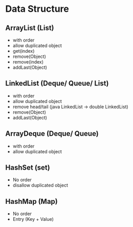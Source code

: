 # Data Structure
## ArrayList (List)
- with order
- allow duplicated object
- get(index)
- remove(Object)
- remove(index)
- addLast(Object)

## LinkedList (Deque/ Queue/ List)
- with order
- allow duplicated object
- remove head/tail (java LinkedList -> double LinkedList)
- remove(Object)
- addLast(Object)

## ArrayDeque (Deque/ Queue)
- with order
- allow duplicated object

## HashSet (set)
- No order
- disallow duplicated object

## HashMap (Map)
- No order
- Entry (Key + Value)


